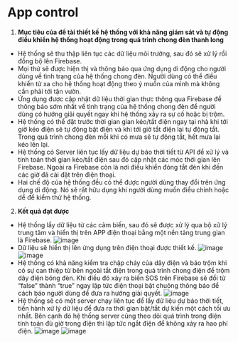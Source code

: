 # App control
1. **Mục tiêu của đề tài thiết kế hệ thống với khả năng giám sát và tự động điều khiển hệ thống hoạt động trong quá trình chong đèn thanh long**
  + Hệ thống sẽ thu thập liên tục các dữ liệu môi trường, sau đó sẽ xử lý rồi đồng bộ lên Firebase.
  + Mọi thứ sẽ được hiện thị và thông báo qua ứng dụng di động cho người dùng về tình trạng của hệ thống chong đèn. Người dùng có thể điều khiển từ xa cho hệ thống hoạt động theo ý muốn của mình mà không cần phải tới tận vườn.
  + Ứng dụng được cập nhật dữ liệu thời gian thực thông qua Firebase để thông báo sớm nhất về tình trạng của hệ thống chong đèn để người dùng có hướng giải quyết ngay khi hệ thống xảy ra sự cố hoặc bị trộm.
  + Hệ thống có thể đặt trước thời gian gian kéo/tắt điện ngay tại nhà khi tới giờ kéo điện sẽ tự động bật điện và khi tới giờ tắt điện lại tự động tắt. Trong quá trình chong đèn mỗi khi có mưa sẽ tự động tắt, hết mưa lại kéo lên lại.
  + Hệ thống có Server liên tục lấy dữ liệu dự báo thời tiết từ API để xử lý và tính toán thời gian kéo/tắt điện sau đó cập nhật các móc thời gian lên Firebase. Ngoài ra Firebase còn là nơi điều khiển đóng tắt đèn khi đến các giờ đã cài đặt trên điện thoại.
  + Hai chế độ của hệ thống đều có thể được người dùng thay đổi trên ứng dụng di động. Nó sẽ rất hữu dụng khi người dùng muốn điều chỉnh hoặc dể để kiểm thử hệ thống.

2. **Kết quả đạt được** 
  + Hệ thống lấy dữ liệu từ các cảm biến, sau đó sẽ được xử lý qua bộ xử lý trung tâm và hiển thị trên APP điện thoại bằng một nền tảng trung gian là Firebase.
     ![image](https://github.com/NinhLuong/appcontrol/assets/90811122/10ad03b8-4a2e-4767-9fa9-46a379b418c8)
  + Dữ liệu sẽ hiển thị lên ứng dụng trên điện thoại được thiết kế.
    ![image](https://github.com/NinhLuong/appcontrol/assets/90811122/9789cbc1-fcc9-4995-9589-0da343f44176)
		![image](https://github.com/NinhLuong/appcontrol/assets/90811122/03bc7a92-9093-42ed-8e55-83f6605bdc29)
  + Hệ thống có khả năng kiểm tra chập cháy của dây điện và báo trộm khi có sự can thiệp từ bên ngoài tắt điện trong quá trình chong điện để trộm dây điện bóng đèn. Khi điều đó xảy ra biến SOS trên Firebase sẽ đổi từ “false” thành “true” ngay lập tức điện thoại bật chuông thông báo để cách báo người dùng để đưa  ra hướng giải quyết.
  ![image](https://github.com/NinhLuong/appcontrol/assets/90811122/af116e33-a968-43a1-8840-ef2c025258d7)
  + Hệ thống sẽ có một server chạy liên tục để lấy dữ liệu dự báo thời tiết, tiến hành xử lý dữ liệu để đưa ra thời gian bật/tắt dự kiến một cách tối ưu nhất. Bên cạnh đó hệ thống server cũng theo dõi quá trình trong điện tính toán đủ giờ trong điện thì lập tức ngắt điện để không xảy ra hao phí điện.
	![image](https://github.com/NinhLuong/appcontrol/assets/90811122/d6ae3933-1e60-415e-bf8c-de308fc3aa33)
	![image](https://github.com/NinhLuong/appcontrol/assets/90811122/0c4232cb-68e9-4bca-bee9-99074dfabac3)





  
